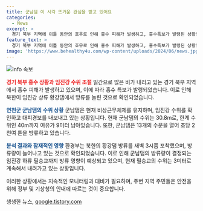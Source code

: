 ```yaml
---
title: 군남댐 이 시각 뜨거운 관심을 받고 있어요
categories:
  - News
excerpt: >
  경기 북부 지역에 이틀 동안의 호우로 인해 홍수 피해가 발생하고, 홍수특보가 발령된 상황입니다. 특히, 북한의 황강댐에서 방류가 늘어나고 군남댐의 임진강 수위를 조절하는 상황이 관측되었습니다. 군남댐 상황실은 비상근무체제를 유지하며 수위를 확인하고 대피경보를 발령하고 있으며, 황강댐의 방류가 필승교까지 영향을 미칠 것으로 예상됩니다. 현재까지 경기 연천 군남댐과 관련된 상황입니다.
feature_text: >
  경기 북부 지역에 이틀 동안의 호우로 인해 홍수 피해가 발생하고, 홍수특보가 발령된 상황입니다. 특히, 북한의 황강댐에서 방류가 늘어나고 군남댐의 임진강 수위를 조절하는 상황이 관측되었습니다. 군남댐 상황실은 비상근무체제를 유지하며 수위를 확인하고 대피경보를 발령하고 있으며, 황강댐의 방류가 필승교까지 영향을 미칠 것으로 예상됩니다. 현재까지 경기 연천 군남댐과 관련된 상황입니다.
image: 'https://www.behealthy4u.com/wp-content/uploads/2024/06/news.jpg'
---
```


<p><img src="https://www.behealthy4u.com/wp-content/uploads/2024/06/news.jpg" alt="info 속보" /></p>

<p><b><span style="color: #ee2323;">경기 북부 홍수 상황과 임진강 수위 조절</span></b>
일간으로 많은 비가 내리고 있는 경기 북부 지역에서 홍수 피해가 발생하고 있으며, 이에 따라 홍수 특보가 발령되었습니다. 이로 인해 북한이 임진강 상류 황강댐에서 방류를 늘린 것으로 확인되었습니다.</p>

<p><b><span style="color: #1a5490;">연천군 군남댐의 수위 상황</span></b>
군남댐은 현재 비상근무체제를 유지하며, 임진강 수위를 확인하고 대피경보를 내보내고 있는 상황입니다. 현재 군남댐의 수위는 30.8m로, 한계 수위인 40m까지 여유가 9미터 남아있습니다. 또한, 군남댐은 13개의 수문을 열어 초당 2천여 톤을 방류하고 있습니다.</p>

<p><b><span style="color: #1a5490;">분석 결과와 잠재적인 영향</span></b>
환경부는 북한의 황강댐 방류를 새벽 3시쯤 포착했으며, 방류량이 늘어나고 있는 것으로 확인되었습니다. 이로 인해 군남댐의 방류량이 결정되는 임진강 하류 필승교까지 방류 영향이 예상되고 있으며, 현재 필승교의 수위는 3미터로 계속해서 내려가고 있는 상황입니다.</p>

<p>이러한 상황에서는 지속적인 모니터링과 대비가 필요하며, 주변 지역 주민들은 안전을 위해 정부 및 기상청의 안내에 따르는 것이 중요합니다.</p>
생생한 뉴스, <a href="https://qoogle.tistory.com" rel="dofollow">qoogle.tistory.com</a>


